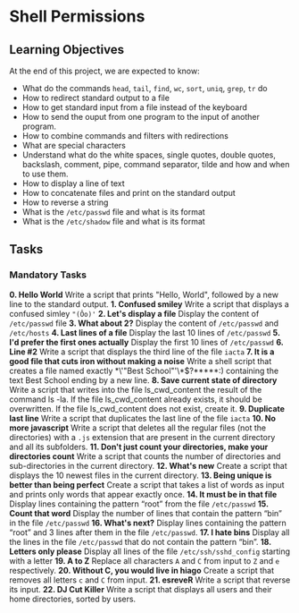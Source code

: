 # Shell Permissions

## Learning Objectives

At the end of this project, we are expected to know:
* What do the commands `head`, `tail`, `find`, `wc`, `sort`, `uniq`, `grep`, `tr` do
* How to redirect standard output to a file
* How to get standard input from a file instead of the keyboard
* How to send the ouput from one program to the input of another program.
* How to combine commands and filters with redirections
* What are special characters
* Understand what do the white spaces, single quotes, double quotes, backslash, comment, pipe, command separator, tilde and how and when to use them.
* How to display a line of text
* How to concatenate files and print on the standard output
* How to reverse a string
* What is the `/etc/passwd` file and what is its format
* What is the `/etc/shadow` file and what is its format

## Tasks
### Mandatory Tasks

**0. Hello World**
Write a script that prints "Hello, World", followed by a new line to the standard output.
**1. Confused smiley**
Write a script that displays a confused simley `"(Ôo)'`
**2. Let's display a file**
Display the content of `/etc/passwd` file
**3. What about 2?**
Display the content of `/etc/passwd` and `/etc/hosts`
**4. Last lines of a file**
Display the last 10 lines of `/etc/passwd`
**5. I'd prefer the first ones actually**
Display the first 10 lines of `/etc/passwd`
**6. Line #2**
Write a script that displays the third line of the file `iacta`
**7. It is a good file that cuts iron without making a noise**
Write a shell script that creates a file named exactly \*\\'"Best School"\'\\*$\?\*\*\*\*\*:) containing the text Best School ending by a new line.
**8. Save current state of directory**
Write a script that writes into the file ls_cwd_content the result of the command ls -la. If the file ls_cwd_content already exists, it should be overwritten. If the file ls_cwd_content does not exist, create it.
**9. Duplicate last line**
Write a script that duplicates the last line of the file `iacta`
**10. No more javascript**
Write a script that deletes all the regular files (not the directories) with a `.js` extension that are present in the current directory and all its subfolders.
**11. Don't just count your directories, make your directories count**
Write a script that counts the number of directories and sub-directories in the current directory.
**12. What's new**
Create a script that displays the 10 newest files in the current directory.
**13. Being unique is better than being perfect**
Create a script that takes a list of words as input and prints only words that appear exactly once.
**14. It must be in that file**
Display lines containing the pattern “root” from the file `/etc/passwd`
**15. Count that word**
Display the number of lines that contain the pattern “bin” in the file `/etc/passwd`
**16. What's next?**
Display lines containing the pattern “root” and 3 lines after them in the file `/etc/passwd`.
**17. I hate bins**
Display all the lines in the file `/etc/passwd` that do not contain the pattern “bin”.
**18. Letters only please**
Display all lines of the file `/etc/ssh/sshd_config` starting with a letter
**19. A to Z**
Replace all characters `A` and `C` from input to `Z` and `e` respectively.
**20. Without C, you would live in hiago**
Create a script that removes all letters `c` and `C` from input.
**21. esreveR**
Write a script that reverse its input.
**22. DJ Cut Killer**
Write a script that displays all users and their home directories, sorted by users.

